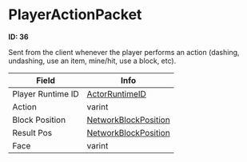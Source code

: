 # PlayerActionPacket

__ID: 36__

Sent from the client whenever the player performs an action (dashing, undashing, use an item, mine/hit, use a block, etc).

<table><thead><tr><th>Field</th><th>Info</th></tr></thead><tbody>
<tr><td>Player Runtime ID</td><td><a href="../types/ActorRuntimeID.md">ActorRuntimeID</a></td></tr>
<tr><td>Action</td><td>varint</td></tr>
<tr><td>Block Position</td><td><a href="../types/NetworkBlockPosition.md">NetworkBlockPosition</a></td></tr>
<tr><td>Result Pos</td><td><a href="../types/NetworkBlockPosition.md">NetworkBlockPosition</a></td></tr>
<tr><td>Face</td><td>varint</td></tr>
</tbody></table>